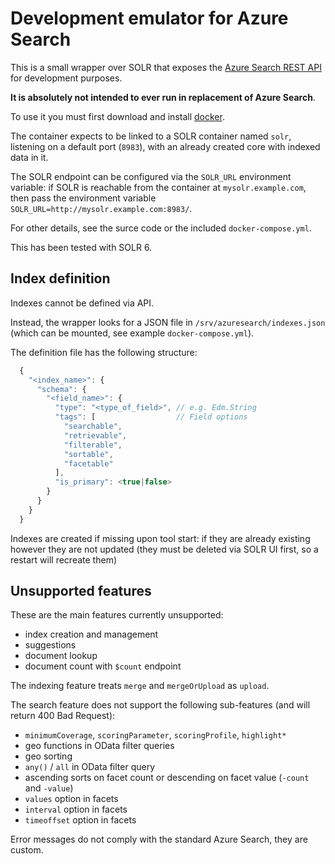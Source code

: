# Development emulator for Azure Search

This is a small wrapper over SOLR that exposes the [Azure Search REST API]() for development purposes.

**It is absolutely not intended to ever run in replacement of Azure Search**.

To use it you must first download and install [docker](https://www.docker.com/).

The container expects to be linked to a SOLR container named `solr`,
listening on a default port (`8983`), with an already created core with indexed data in it.

The SOLR endpoint can be configured via the `SOLR_URL` environment variable:
if SOLR is reachable from the container at `mysolr.example.com`,
then pass the environment variable `SOLR_URL=http://mysolr.example.com:8983/`.

For other details, see the surce code or the included `docker-compose.yml`.

This has been tested with SOLR 6.

## Index definition

Indexes cannot be defined via API.

Instead, the wrapper looks for a JSON file in `/srv/azuresearch/indexes.json`
(which can be mounted, see example `docker-compose.yml`).

The definition file has the following structure:

```javascript
  {
    "<index_name>": {
      "schema": {
        "<field_name>": {
          "type": "<type_of_field>", // e.g. Edm.String
          "tags": [                  // Field options
            "searchable",
            "retrievable",
            "filterable",
            "sortable",
            "facetable"
          ],
          "is_primary": <true|false>
        }
      }
    }
  }
```

Indexes are created if missing upon tool start:
if they are already existing however they are not updated
(they must be deleted via SOLR UI first, so a restart will recreate them)

## Unsupported features

These are the main features currently unsupported:

 - index creation and management
 - suggestions
 - document lookup
 - document count with `$count` endpoint

The indexing feature treats `merge` and `mergeOrUpload` as `upload`.

The search feature does not support the following sub-features (and will return 400 Bad Request):

 - `minimumCoverage`, `scoringParameter`, `scoringProfile`, `highlight*`
 - geo functions in OData filter queries
 - geo sorting
 - `any()` / `all` in OData filter query
 - ascending sorts on facet count or descending on facet value (`-count` and `-value`)
 - `values` option in facets
 - `interval` option in facets
 - `timeoffset` option in facets

Error messages do not comply with the standard Azure Search, they are custom.
